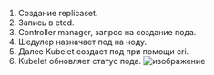 1. Создание replicaset.
2. Запись в etcd.
3. Controller manager, запрос на создание пода.
4. Шедулер назначает под на ноду.
5. Далее Kubelet создает под при помощи cri.
6. Kubelet обновляет статус пода.
![изображение](https://github.com/user-attachments/assets/619498db-ac15-4152-bc62-32bfc973fc3c)
